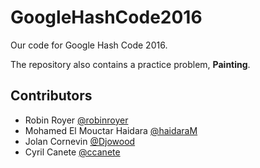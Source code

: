 GoogleHashCode2016
==================

Our code for Google Hash Code 2016. 

The repository also contains a practice problem, **Painting**. 


## Contributors
 * Robin Royer [@robinroyer](https://github.com/robinroyer)
 * Mohamed El Mouctar Haidara [@haidaraM](https://github.com/haidaraM)
 * Jolan Cornevin [@Djowood](https://github.com/Djowood)
 * Cyril Canete [@ccanete](https://github.com/ccanete)
